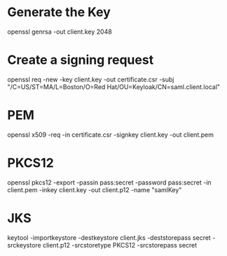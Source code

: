 # Generate the Key
openssl genrsa -out client.key 2048

# Create a signing request
openssl req -new -key client.key -out certificate.csr -subj "/C=US/ST=MA/L=Boston/O=Red Hat/OU=Keyloak/CN=saml.client.local"

# PEM
openssl x509 -req -in certificate.csr -signkey client.key -out client.pem

# PKCS12
openssl pkcs12 -export -passin pass:secret -password pass:secret -in client.pem -inkey client.key -out client.p12 -name "samlKey"

# JKS
keytool -importkeystore -destkeystore client.jks -deststorepass secret -srckeystore client.p12 -srcstoretype PKCS12 -srcstorepass secret
